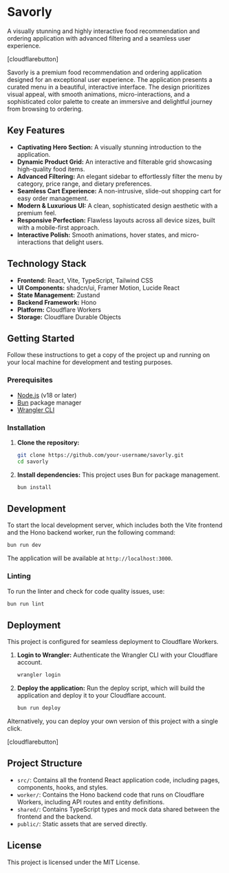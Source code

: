 # Savorly

A visually stunning and highly interactive food recommendation and ordering application with advanced filtering and a seamless user experience.

[cloudflarebutton]

Savorly is a premium food recommendation and ordering application designed for an exceptional user experience. The application presents a curated menu in a beautiful, interactive interface. The design prioritizes visual appeal, with smooth animations, micro-interactions, and a sophisticated color palette to create an immersive and delightful journey from browsing to ordering.

## Key Features

-   **Captivating Hero Section:** A visually stunning introduction to the application.
-   **Dynamic Product Grid:** An interactive and filterable grid showcasing high-quality food items.
-   **Advanced Filtering:** An elegant sidebar to effortlessly filter the menu by category, price range, and dietary preferences.
-   **Seamless Cart Experience:** A non-intrusive, slide-out shopping cart for easy order management.
-   **Modern & Luxurious UI:** A clean, sophisticated design aesthetic with a premium feel.
-   **Responsive Perfection:** Flawless layouts across all device sizes, built with a mobile-first approach.
-   **Interactive Polish:** Smooth animations, hover states, and micro-interactions that delight users.

## Technology Stack

-   **Frontend:** React, Vite, TypeScript, Tailwind CSS
-   **UI Components:** shadcn/ui, Framer Motion, Lucide React
-   **State Management:** Zustand
-   **Backend Framework:** Hono
-   **Platform:** Cloudflare Workers
-   **Storage:** Cloudflare Durable Objects

## Getting Started

Follow these instructions to get a copy of the project up and running on your local machine for development and testing purposes.

### Prerequisites

-   [Node.js](https://nodejs.org/) (v18 or later)
-   [Bun](https://bun.sh/) package manager
-   [Wrangler CLI](https://developers.cloudflare.com/workers/wrangler/install-and-update/)

### Installation

1.  **Clone the repository:**
    ```sh
    git clone https://github.com/your-username/savorly.git
    cd savorly
    ```

2.  **Install dependencies:**
    This project uses Bun for package management.
    ```sh
    bun install
    ```

## Development

To start the local development server, which includes both the Vite frontend and the Hono backend worker, run the following command:

```sh
bun run dev
```

The application will be available at `http://localhost:3000`.

### Linting

To run the linter and check for code quality issues, use:

```sh
bun run lint
```

## Deployment

This project is configured for seamless deployment to Cloudflare Workers.

1.  **Login to Wrangler:**
    Authenticate the Wrangler CLI with your Cloudflare account.
    ```sh
    wrangler login
    ```

2.  **Deploy the application:**
    Run the deploy script, which will build the application and deploy it to your Cloudflare account.
    ```sh
    bun run deploy
    ```

Alternatively, you can deploy your own version of this project with a single click.

[cloudflarebutton]

## Project Structure

-   `src/`: Contains all the frontend React application code, including pages, components, hooks, and styles.
-   `worker/`: Contains the Hono backend code that runs on Cloudflare Workers, including API routes and entity definitions.
-   `shared/`: Contains TypeScript types and mock data shared between the frontend and the backend.
-   `public/`: Static assets that are served directly.

## License

This project is licensed under the MIT License.